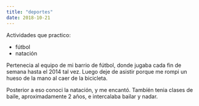 ```yaml
---
title: "deportes"
date: 2018-10-21
---
```

Actividades que practico:
- fútbol
- natación

Pertenecia al equipo de mi barrio de fútbol, donde jugaba cada fin de semana hasta el 2014 tal vez.
Luego deje de asistir porque me rompi un hueso de la mano al caer de la bicicleta.

Posterior a eso conoci la natación, y me encantó.
Tambíén tenia clases de baile, aproximadamente 2 años, e intercalaba bailar y nadar.

